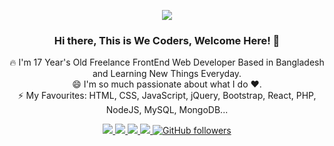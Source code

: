 <p align="center">
<img src="https://user-images.githubusercontent.com/74466828/99154874-4e680580-26dd-11eb-9773-48576689f01e.gif">
</p>
<h3 align="center">Hi there, This is We Coders, Welcome Here! 👋 </h3>
<p align="center">
🔥 I'm 17 Year's Old Freelance FrontEnd Web Developer Based in Bangladesh and Learning New Things Everyday. <br>
😄 I'm so much passionate about what I do ♥. <br>
⚡ My Favourites: HTML, CSS, JavaScript, jQuery, Bootstrap, React, PHP, NodeJS, MySQL, MongoDB... <br>
</p>

<p align="center">
  <a href="https://facebook.com/wecoders01" target="_blank">
    <img src="https://img.shields.io/badge/-Facebook-1877F2?style=flat&labelColor=1877F2&logo=facebook&logoColor=white&link=https://www.facebook.com/WEcoders01">
  </a>
  
  <a href="https://twitter.com/we_coders" target="_blank">
    <img src="https://img.shields.io/badge/-Twitter-1ca0f1?style=flat&labelColor=1ca0f1&logo=twitter&logoColor=white&link=https://twitter.com/we_coders">
  </a>
  <a href="https://behance.net/alnahian2003" target="_blank">
    <img src="https://img.shields.io/badge/-Behance-053eff?style=flat&labelColor=053eff&logo=behance&logoColor=white&link=https://www.behance.net/wecoders1">
  </>
  <a href="mailto:wecoders1@gmail.com?subject=Hello Dear WEcoders! I send this message from your Github Profile. I need to talk to you!" target="_blank">
    <img src="https://img.shields.io/badge/-Mail Me-c14438?style=flat&logo=Gmail&logoColor=white&link=mailto:wecoders1@gmail.com">
  </a>
  <a href="https://github.com/wecoders01" target="_blank">
    <img alt="GitHub followers" src="https://img.shields.io/github/followers/wecoders01?style=social">
  </a>
</p
